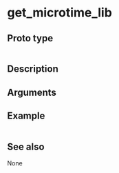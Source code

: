 # get_microtime_lib

## Proto type

```php
```

## Description


## Arguments


## Example

```php
```

## See also
None


